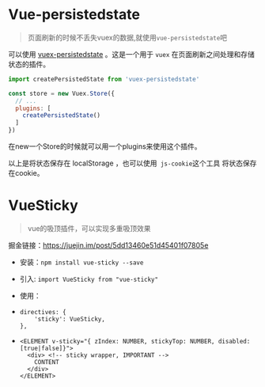 


# Vue-persistedstate
> 页面刷新的时候不丢失vuex的数据,就使用`vue-persistedstate`吧

可以使用 [vuex-persistedstate](https://github.com/robinvdvleuten/vuex-persistedstate) 。这是一个用于 `vuex` 在页面刷新之间处理和存储状态的插件。

```js
import createPersistedState from 'vuex-persistedstate'

const store = new Vuex.Store({
  // ...
  plugins: [
    createPersistedState()
  ]
})
```

在new一个Store的时候就可以用一个plugins来使用这个插件。

以上是将状态保存在 localStorage ，也可以使用` js-cookie`这个工具 将状态保存在cookie。



# VueSticky

> vue的吸顶插件，可以实现多重吸顶效果

掘金链接：https://juejin.im/post/5dd13460e51d45401f07805e



- 安装：`npm install vue-sticky --save`

- 引入: `import VueSticky from "vue-sticky"`

- 使用：

- ```JS
  directives: {
      'sticky': VueSticky,
  },
  ```

- ```vue
  <ELEMENT v-sticky="{ zIndex: NUMBER, stickyTop: NUMBER, disabled: [true|false]}">
    <div> <!-- sticky wrapper, IMPORTANT -->
      CONTENT
    </div>
  </ELEMENT>
  
  ```

  

